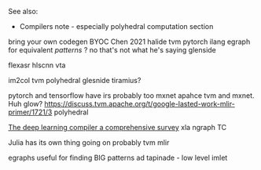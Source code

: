 

See also:
- Compilers note - especially polyhedral computation section

bring your own codegen BYOC Chen 2021
halide
tvm
pytorch
ilang
egraph for equivalent _patterns_ ? no that's not what he's saying
glenside

flexasr
hlscnn
vta

im2col
tvm 
polyhedral
glesnide
tiramius?

pytorch and tensorflow have irs probably too
mxnet
apahce tvm and mxnet. Huh
glow?
https://discuss.tvm.apache.org/t/google-lasted-work-mlir-primer/1721/3
polyhedral


[The deep learning compiler a comprehensive survey](https://arxiv.org/pdf/2002.03794.pdf)
xla
ngraph
TC


Julia has its own thing going on probably
tvm
mlir

egraphs useful for finding BIG patterns
ad 
tapinade - low level imlet